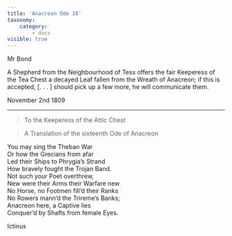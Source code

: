 ```yaml
---
title: 'Anacreon Ode 16'
taxonomy:
    category:
        - docs
visible: true
---
```


<div class="author">Mr Bond</div>

A Shepherd from the Neighbourhood of Tess offers the fair Keeperess of the Tea Chest a decayed Leaf fallen from the Wreath of Anacreon; if this is accepted, [. . . ] should pick up a few more, he will communicate them.

November 2nd 1809

---

> To the Keeperess of the Attic Chest

> A Translation
of the sixteenth Ode
of Anacreon

You may sing the Theban War  
Or how the Grecians from afar  
Led their Ships to Phrygia’s Strand  
How bravely fought the Trojan Band.  
Not such your Poet overthrew,  
New were their Arms their Warfare new  
No Horse, no Footmen fill’d their Ranks  
No Rowers mann’d the Trireme’s Banks;  
Anacreon here, a Captive lies  
Conquer’d by Shafts from female Eyes.  

Ictinus